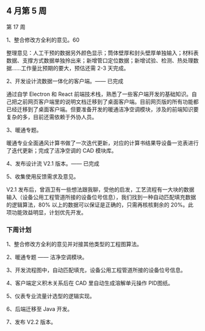 ## 4 月第 5 周

第 17 周

1、整合修改方全利的意见。60

整理意见：人工干预的数据另外颜色显示；筒体壁厚和封头壁厚单独输入；材料表数据、支撑方式数据单独拎出来；新增管口定位数据；新增试验、检测、热处理数据……工作量比预期的要大，预估还需 2-3 天完成。

2、开发设计流数据一体化的客户端。—— 已完成

通过自学 Electron 和 React 前端技术栈，熟悉了一些客户端开发的基础知识。自己把之前网页客户端里的说明文档迁移到了桌面客户端。目前网页版的所有功能都已经迁移到了桌面客户端。但要准备开发的暖通洁净空调模块，涉及的前端知识要复杂的多，目前还需依赖于外协人员。

3、暖通专题。

暖通专业全面通风计算书做了一次迭代更新，对应的计算书结果导设备一览表进行了迭代更新；完成了洁净空调的 CAD 模块库。

4、发布设计流 V2.1 版本。—— 已完成

5、收集使用反馈需求及意见。

V2.1 发布后，曾涵卫有一些想法跟我聊，受他的启发，工艺流程有一大块的数据输入（设备公用工程管道所接的设备位号信息），我们找到一种自动匹配填充数据的逻辑算法，80% 以上的数据可以保证是正确的，只需再核核剩余的 20%。此项功能效益明显，计划优先开发。

### 下周计划

1、整合修改方全利的意见并对接其他类型的工程图算法。

2、暖通专题 —— 洁净空调模块。

3、开发流程图中，自动匹配填充，设备公用工程管道所接的设备位号信息。

4、客户端定义积木关系后在 CAD 里自动生成溶解单元操作 PID图纸。

5、仪表专业流量计选型的逻辑实现。

6、后端迁移至 Java 开发。

7、发布 V2.2 版本。